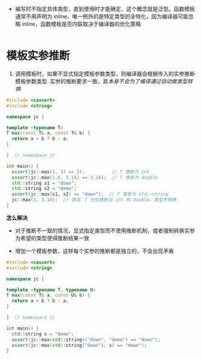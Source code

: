 -  编写时不指定具体类型，直到使用时才能确定，这个概念就是泛型。函数模板通常不用声明为 inline，唯一例外的是特定类型的全特化，因为编译器可能忽略 inline，函数模板是否内联取决于编译器的优化策略

```cpp

```

# 模板实参推断

1. 调用模板时，如果不显式指定模板参数类型，则编译器会根据传入的实参推断模板参数类型. 实参的推断要求一致，其*本身不会为了编译通过自动做类型转换*
``` cpp
#include <cassert>
#include <string>

namespace jc {

template <typename T>
T max(const T& a, const T& b) {
  return a < b ? b : a;
}

}  // namespace jc

int main() {
  assert(jc::max(1, 3) == 3);          // T 推断为 int
  assert(jc::max(1.0, 3.14) == 3.14);  // T 推断为 double
  std::string s1 = "down";
  std::string s2 = "demo";
  assert(jc::max(s1, s2) == "down");  // T 推断为 std::string
  jc::max(1, 3.14);  // 错误，T 分别推断出 int 和 double，类型不明确
}
```


**怎么解决**

-  对于推断不一致的情况，显式指定类型而不使用推断机制，或者强制转换实参为希望的类型使得推断结果一致

- 增加一个模板参数，这样每个实参的推断都是独立的，不会出现矛盾

```cpp
#include <cassert>
#include <string>

namespace jc {

template <typename T, typename U>
T max(const T& a, const U& b) {
  return a < b ? b : a;
}

}  // namespace jc

int main() {
  std::string s = "demo";
  assert(jc::max<std::string>("down", "demo") == "down");
  assert(jc::max(std::string{"down"}, s) == "down");
}
```


